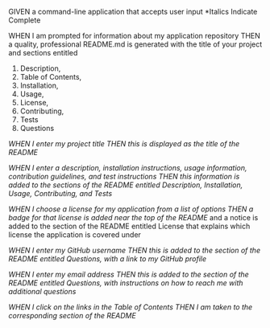 GIVEN a command-line application that accepts user input
*Italics Indicate Complete


WHEN I am prompted for information about my application repository
THEN a quality, professional README.md is generated with the title of your
project and sections entitled 
1. Description, 
1. Table of Contents, 
1. Installation,
1. Usage, 
1. License,
1. Contributing, 
1. Tests 
1. Questions

*WHEN I enter my project title
THEN this is displayed as the title of the README*

*WHEN I enter a description, installation instructions, usage information,
contribution guidelines, and test instructions
THEN this information is added to the sections of the README entitled
Description, Installation, Usage, Contributing, and Tests*

*WHEN I choose a license for my application from a list of options
THEN a badge for that license is added near the top of the README* and a
notice is added to the section of the README entitled License that explains
which license the application is covered under

*WHEN I enter my GitHub username
THEN this is added to the section of the README entitled Questions, with a link
to my GitHub profile*

*WHEN I enter my email address
THEN this is added to the section of the README entitled Questions, with
instructions on how to reach me with additional questions*

*WHEN I click on the links in the Table of Contents
THEN I am taken to the corresponding section of the README*
